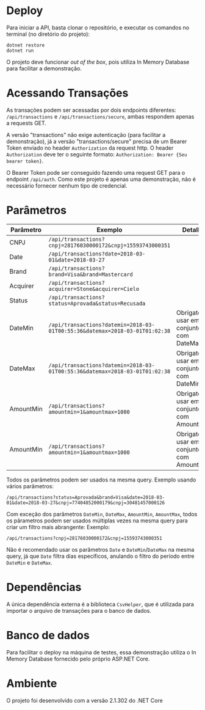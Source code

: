 # Deploy

Para iniciar a API, basta clonar o repositório, e executar os comandos no terminal (no diretório do projeto):
```
dotnet restore
dotnet run
```
O projeto deve funcionar *out of the box*, pois utiliza In Memory Database para facilitar a demonstração.

# Acessando Transações

As transações podem ser acessadas por dois endpoints diferentes: `/api/transactions` e `/api/transactions/secure`, ambas respondem apenas a requests GET.

A versão "transactions" não exige autenticação (para facilitar a demonstração), já a versão "transactions/secure" precisa de um Bearer Token enviado no header `Authorization` da request http. O header `Authorization` deve ter o seguinte formato: `Authorization: Bearer {Seu bearer token}`.

O Bearer Token pode ser conseguido fazendo uma request GET para o endpoint `/api/auth`. Como este projeto é apenas uma demonstração, não é necessário fornecer nenhum tipo de credencial.

# Parâmetros

|Parâmetro |  Exemplo | Detalhe |
|----------|------|------|
| CNPJ | `/api/transactions?cnpj=28176030000172&cnpj=15593743000351` ||
| Date | `/api/transactions?date=2018-03-01&date=2018-03-27` |  |
| Brand |  `/api/transactions?brand=Visa&brand=Mastercard` ||
| Acquirer | `/api/transactions?acquirer=Stone&acquirer=Cielo` ||
| Status | `/api/transactions?status=Aprovada&status=Recusada` ||
| DateMin | `/api/transactions?datemin=2018-03-01T00:55:36&datemax=2018-03-01T01:02:38` | Obrigatório usar em conjunto com DateMax |
| DateMax | `/api/transactions?datemin=2018-03-01T00:55:36&datemax=2018-03-01T01:02:38` | Obrigatório usar em conjunto com DateMin |
| AmountMin | `/api/transactions?amountmin=1&amountmax=1000` | Obrigatório usar em conjunto com AmountMax |
| AmountMin | `/api/transactions?amountmin=1&amountmax=1000` | Obrigatório usar em conjunto com AmountMin |

Todos os parâmetros podem ser usados na mesma query. Exemplo usando vários parâmetros:

`/api/transactions?status=Aprovada&brand=Visa&date=2018-03-01&date=2018-03-27&cnpj=77404852000179&cnpj=30481457000126`

Com exceção dos parâmetros `DateMin`, `DateMax`, `AmountMin`, `AmountMax`, todos os pârametros podem ser usados múltiplas vezes na mesma query para criar um filtro mais abrangente: Exemplo:

`/api/transactions?cnpj=28176030000172&cnpj=15593743000351`

Não é recomendado usar os parâmetros `Date` e `DateMin`/`DateMax` na mesma query, já que `Date` filtra dias específicos, anulando o filtro do período entre `DateMin` e `DateMax`.

# Dependências

A única dependência externa é a biblioteca `CsvHelper`, que é utilizada para importar o arquivo de transações para o banco de dados.

# Banco de dados

Para facilitar o deploy na máquina de testes, essa demonstração utiliza o In Memory Database fornecido pelo próprio ASP.NET Core.

# Ambiente

O projeto foi desenvolvido com a versão 2.1.302 do .NET Core